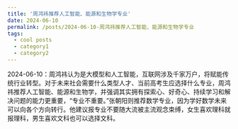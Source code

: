 ```yaml
---
title: '周鸿祎推荐人工智能、能源和生物学专业'
date: 2024-06-10
permalink: /posts/2024-06-10-周鸿祎推荐人工智能、能源和生物学专业
tags:
  - cool posts
  - category1
  - category2
---
```


2024-06-10：周鸿祎认为是大模型和人工智能，互联网涉及千家万户，将赋能传统行业转型。对于未来社会需要什么类型人才、当前高考生应选择什么专业，周鸿祎推荐人工智能、能源和生物学，并强调其实拥有探索心、好奇心、持续学习和解决问题的能力更重要，“专业不重要。”张朝阳则推荐数学专业，因为学好数学未来可以向各个方向转行。他建议报专业不要随大流被主流观念束缚，女生喜欢理科就报理科，男生喜欢文科也可以选择文科。
